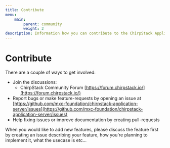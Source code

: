 ```yaml
---
title: Contribute
menu:
    main:
        parent: community
        weight: 2
description: Information how you can contribute to the ChirpStack Application Server component.
---
```


# Contribute

There are a couple of ways to get involved:

* Join the discussions:
    * ChirpStack Community Forum [https://forum.chirpstack.io/](https://forum.chirpstack.io/)
* Report bugs or make feature-requests by opening an issue at [https://github.com/mxc-foundation/chirpstack-application-server/issues](https://github.com/mxc-foundation/chirpstack-application-server/issues)
* Help fixing issues or improve documentation by creating pull-requests


When you would like to add new features, please discuss the feature first
by creating an issue describing your feature, how you're planning to implement
it, what the usecase is etc...
